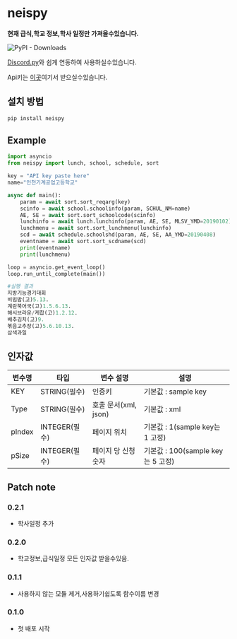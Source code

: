 # neispy

**현재 급식,학교 정보,학사 일정만 가져올수있습니다.**  

![PyPI - Downloads](https://img.shields.io/pypi/dm/neispy)

[Discord.py](https://github.com/Rapptz/discord.py)와 쉽게 연동하여 사용하실수있습니다.

Api키는 [이곳](https://open.neis.go.kr/)여기서 받으실수있습니다.

## 설치 방법

```sh
pip install neispy
```

## Example

```py
import asyncio
from neispy import lunch, school, schedule, sort

key = "API key paste here"
name="인천기계공업고등학교"

async def main():
    param = await sort.sort_reqarg(key)
    scinfo = await school.schoolinfo(param, SCHUL_NM=name)
    AE, SE = await sort.sort_schoolcode(scinfo)
    lunchinfo = await lunch.lunchinfo(param, AE, SE, MLSV_YMD=20190102)
    lunchmenu = await sort.sort_lunchmenu(lunchinfo)
    scd = await schedule.schoolshd(param, AE, SE, AA_YMD=20190408)
    eventname = await sort.sort_scdname(scd)
    print(eventname)
    print(lunchmenu)

loop = asyncio.get_event_loop()
loop.run_until_complete(main())

#실행 결과
지방기능경기대회
비빔밥(고)5.13.
계란북어국(고)1.5.6.13.
해시브라운/케찹(고)1.2.12.
배추김치(고)9.
볶음고추장(고)5.6.10.13.
삼색과일
```

## 인자값

|변수명|타입|변수 설명|설명|
|---|-----|------|---------|
|KEY|STRING(필수)|인증키|기본값 : sample key|
|Type|STRING(필수)|호출 문서(xml, json)|기본값 : xml|
|pIndex|INTEGER(필수)|페이지 위치|기본값 : 1(sample key는 1 고정)|
|pSize|INTEGER(필수)|페이지 당 신청 숫자|기본값 : 100(sample key는 5 고정)|

## Patch note

### 0.2.1

* 학사일정 추가

### 0.2.0

* 학교정보,급식일정 모든 인자값 받을수있음.

### 0.1.1

* 사용하지 않는 모듈 제거,사용하기쉽도록 함수이름 변경

### 0.1.0

* 첫 배포 시작
